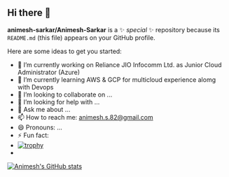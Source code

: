 ## Hi there 👋


**animesh-sarkar/Animesh-Sarkar** is a ✨ _special_ ✨ repository because its `README.md` (this file) appears on your GitHub profile.

Here are some ideas to get you started:

- 🔭 I’m currently working on Reliance JIO Infocomm Ltd. as Junior Cloud Administrator (Azure)
- 🌱 I’m currently learning AWS & GCP for multicloud experience alomg with Devops
- 👯 I’m looking to collaborate on ...
- 🤔 I’m looking for help with ...
- 💬 Ask me about ...
- 📫 How to reach me: animesh.s.82@gmail.com
- 😄 Pronouns: ...
- ⚡ Fun fact: 
- [![trophy](https://github-profile-trophy.vercel.app/?username=animesh-sarkar)](https://github.com/animesh-sarkar/github-profile-trophy)
- 
[![Animesh's GitHub stats](https://github-readme-stats.vercel.app/api?username=animesh-sarkar)](https://github.com/animesh-sarkar/github-readme-stats)
